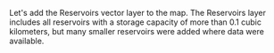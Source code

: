 Let's add the Reservoirs vector layer to the map. The Reservoirs layer includes all reservoirs with a storage capacity of more than 0.1 cubic kilometers, but many smaller reservoirs were added where data were available. 

